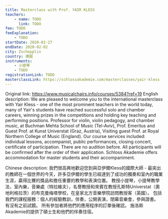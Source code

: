 ```yaml
---
title: Masterclass with Prof. YAIR KLESS
teachers:
	- name: TODO
	  link: TODO
fee: TODO
feeExplanation: 
	- TODO
startDate: 2020-01-27
endDate: 2020-02-02
city: Zschepplin
country: 德國
instruments:
	- 小提琴
	- TODO
registrationLink: TODO
masterclassLink: https://schlossakademie.com/masterclasses/yair-kless
---
```

Original link: https://www.musicalchairs.info/courses/5384?ref=19
English description:
We are pleased to welcome you to the international masterclass with Yair Kless - one of the most prominent teachers in the world today, many of Yair's students have reached successful solo and chamber careers, winning prizes in the competitions and holding key teaching and performing positions.
Professor for violin, violin pedagogy, and chamber music, at Buchman Mehta School of Music (Tel-Aviv), Prof.
 Emeritus and Guest Prof.
 at Kunst Universtat (Graz, Austria), Visiting guest Prof.
 at Royal Northern College of Music  (England).
Our course services included: individual lessons, accompanist, public performances, closing concert, certificate of participation.
 There are no audition before.
 All participants will be confirmed after the order of their application.
Schloss Akademie offers accommodation for master students and their accompaniment.
​

Chinese description:
我們很高興地歡迎您到與亞伊爾Kless的國際大師 - 最突出的教師在一個世界的今天，許多亞伊爾的學生已經達到了成功的獨奏和室內的職業生涯，贏得比賽的獎品和擔任重要的教學和表演位置。
教授小提琴，小提琴教學法，室內樂，音樂處（特拉維夫），名譽教授和來賓在教授孔斯特Universtat（奧地利格拉茨）的布克曼梅塔學校，在皇家北方音樂學院訪問教授客（英國）。
包括我們的課程服務：個人的經驗教訓，伴奏，公開表演，閉幕音樂會，參與證書。
有沒有之前試鏡。
所有參加者將他們的應用程序的訂單後確認。
施洛斯Akademie的提供了碩士生和他們的伴奏住宿。

